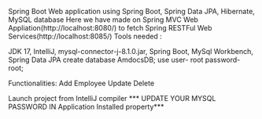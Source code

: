 Spring Boot Web application using Spring Boot, Spring Data JPA, Hibernate, MySQL database
Here we have made on Spring MVC Web Appliation(http://localhost:8080/) to fetch Spring RESTFul Web Services(http://localhost:8085/)
Tools needed :

JDK 17, IntelliJ, mysql-connector-j-8.1.0.jar, Spring Boot, MySql Workbench, Spring Data JPA 
create database AmdocsDB; use user- root password- root;

Functionalities:
Add Employee Update Delete

Launch project from IntelliJ compiler *** UPDATE YOUR MYSQL PASSWORD IN Application Installed property***

